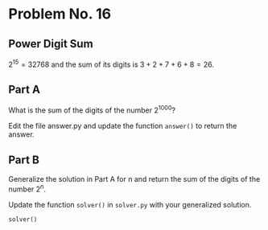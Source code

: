 # Problem No. 16

## Power Digit Sum

$2^{15} = 32768$ and the sum of its digits is $3 + 2 + 7 + 6 + 8 = 26$.

## Part A

What is the sum of the digits of the number $2^{1000}$?

Edit the file answer.py and update the function `answer()` to return the answer.

## Part B

Generalize the solution in Part A for n and return the sum of the digits of the number $2^{n}$.

Update the function `solver()` in `solver.py` with your generalized solution.

```python
solver()
```
